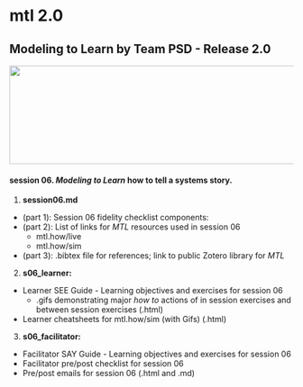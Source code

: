 # mtl 2.0
## Modeling to Learn by Team PSD - Release 2.0

<img src = "https://github.com/markdownrefactor/teampsd/blob/teampsd_style/mtl_logo/mtl_testdontguess_sm.png"
     height = "175" width = "650">  
     
#### session 06. *Modeling to Learn* how to tell a **systems story**.

1.  **session06.md** 
  + (part 1): Session 06 fidelity checklist components:
  + (part 2): List of links for *MTL* resources used in session 06
    + mtl.how/live
    + mtl.how/sim
  + (part 3): .bibtex file for references; link to public Zotero library for *MTL* 
2.  **s06_learner:** 
  + Learner SEE Guide - Learning objectives and exercises for session 06 
    + .gifs demonstrating major *how to* actions of in session exercises and between session exercises (.html)
  + Learner cheatsheets for mtl.how/sim (with Gifs) (.html)
3.  **s06_facilitator:**  
  + Facilitator SAY Guide - Learning objectives and exercises for session 06
  + Facilitator pre/post checklist for session 06
  + Pre/post emails for session 06 (.html and .md)
